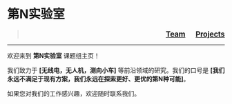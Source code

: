 # 第N实验室
> <div style="text-align: right;">
>  <a href="./team.html" style="font-weight: bold; font-size: 1.2em; margin-right: 20px;">Team</a>
>  <a href="./projects.html" style="font-weight: bold; font-size: 1.2em;">Projects</a>


---

欢迎来到 **第N实验室** 课题组主页！

我们致力于 **[无线电，无人机，测向小车]** 等前沿领域的研究。我们的口号是 **[我们永远不满足于现有方案，我们永远在探索更好、更优的第N种可能]**。









如果您对我们的工作感兴趣，欢迎随时联系我们。
